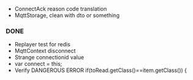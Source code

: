 * ConnectAck reason code translation
* MqttStorage, clean with dto or something

### DONE

* Replayer test for redis
* MqttContext disconnect
* Strange connectionid value
* var connect = this;
* Verify DANGEROUS ERROR if(toRead.getClass()==item.getClass()) {

